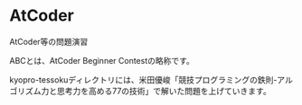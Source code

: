 # AtCoder
AtCoder等の問題演習

ABCとは、AtCoder Beginner Contestの略称です。

kyopro-tessokuディレクトリには、米田優峻「競技プログラミングの鉄則-アルゴリズム力と思考力を高める77の技術」で解いた問題を上げていきます。

